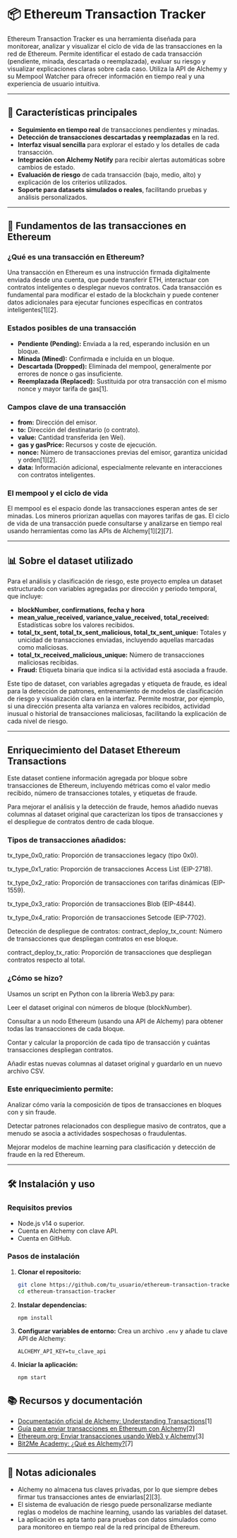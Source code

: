 # 📦 Ethereum Transaction Tracker

Ethereum Transaction Tracker es una herramienta diseñada para monitorear, analizar y visualizar el ciclo de vida de las transacciones en la red de Ethereum. Permite identificar el estado de cada transacción (pendiente, minada, descartada o reemplazada), evaluar su riesgo y visualizar explicaciones claras sobre cada caso. Utiliza la API de Alchemy y su Mempool Watcher para ofrecer información en tiempo real y una experiencia de usuario intuitiva.

---

## 🚀 Características principales

- **Seguimiento en tiempo real** de transacciones pendientes y minadas.
- **Detección de transacciones descartadas y reemplazadas** en la red.
- **Interfaz visual sencilla** para explorar el estado y los detalles de cada transacción.
- **Integración con Alchemy Notify** para recibir alertas automáticas sobre cambios de estado.
- **Evaluación de riesgo** de cada transacción (bajo, medio, alto) y explicación de los criterios utilizados.
- **Soporte para datasets simulados o reales**, facilitando pruebas y análisis personalizados.

---

## 🧠 Fundamentos de las transacciones en Ethereum

### ¿Qué es una transacción en Ethereum?

Una transacción en Ethereum es una instrucción firmada digitalmente enviada desde una cuenta, que puede transferir ETH, interactuar con contratos inteligentes o desplegar nuevos contratos. Cada transacción es fundamental para modificar el estado de la blockchain y puede contener datos adicionales para ejecutar funciones específicas en contratos inteligentes[1][2].

### Estados posibles de una transacción

- **Pendiente (Pending):** Enviada a la red, esperando inclusión en un bloque.
- **Minada (Mined):** Confirmada e incluida en un bloque.
- **Descartada (Dropped):** Eliminada del mempool, generalmente por errores de nonce o gas insuficiente.
- **Reemplazada (Replaced):** Sustituida por otra transacción con el mismo nonce y mayor tarifa de gas[1].

### Campos clave de una transacción

- **from:** Dirección del emisor.
- **to:** Dirección del destinatario (o contrato).
- **value:** Cantidad transferida (en Wei).
- **gas y gasPrice:** Recursos y coste de ejecución.
- **nonce:** Número de transacciones previas del emisor, garantiza unicidad y orden[1][2].
- **data:** Información adicional, especialmente relevante en interacciones con contratos inteligentes.

### El mempool y el ciclo de vida

El mempool es el espacio donde las transacciones esperan antes de ser minadas. Los mineros priorizan aquellas con mayores tarifas de gas. El ciclo de vida de una transacción puede consultarse y analizarse en tiempo real usando herramientas como las APIs de Alchemy[1][2][7].

---

## 📊 Sobre el dataset utilizado

Para el análisis y clasificación de riesgo, este proyecto emplea un dataset estructurado con variables agregadas por dirección y periodo temporal, que incluye:

- **blockNumber, confirmations, fecha y hora**
- **mean_value_received, variance_value_received, total_received:** Estadísticas sobre los valores recibidos.
- **total_tx_sent, total_tx_sent_malicious, total_tx_sent_unique:** Totales y unicidad de transacciones enviadas, incluyendo aquellas marcadas como maliciosas.
- **total_tx_received_malicious_unique:** Número de transacciones maliciosas recibidas.
- **Fraud:** Etiqueta binaria que indica si la actividad está asociada a fraude.

Este tipo de dataset, con variables agregadas y etiqueta de fraude, es ideal para la detección de patrones, entrenamiento de modelos de clasificación de riesgo y visualización clara en la interfaz. Permite mostrar, por ejemplo, si una dirección presenta alta varianza en valores recibidos, actividad inusual o historial de transacciones maliciosas, facilitando la explicación de cada nivel de riesgo.

---

## Enriquecimiento del Dataset Ethereum Transactions
Este dataset contiene información agregada por bloque sobre transacciones de Ethereum, incluyendo métricas como el valor medio recibido, número de transacciones totales, y etiquetas de fraude.

Para mejorar el análisis y la detección de fraude, hemos añadido nuevas columnas al dataset original que caracterizan los tipos de transacciones y el despliegue de contratos dentro de cada bloque.

### Tipos de transacciones añadidos:

tx_type_0x0_ratio: Proporción de transacciones legacy (tipo 0x0).

tx_type_0x1_ratio: Proporción de transacciones Access List (EIP-2718).

tx_type_0x2_ratio: Proporción de transacciones con tarifas dinámicas (EIP-1559).

tx_type_0x3_ratio: Proporción de transacciones Blob (EIP-4844).

tx_type_0x4_ratio: Proporción de transacciones Setcode (EIP-7702).

Detección de despliegue de contratos:
contract_deploy_tx_count: Número de transacciones que despliegan contratos en ese bloque.

contract_deploy_tx_ratio: Proporción de transacciones que despliegan contratos respecto al total.

### ¿Cómo se hizo?
Usamos un script en Python con la librería Web3.py para:

Leer el dataset original con números de bloque (blockNumber).

Consultar a un nodo Ethereum (usando una API de Alchemy) para obtener todas las transacciones de cada bloque.

Contar y calcular la proporción de cada tipo de transacción y cuántas transacciones despliegan contratos.

Añadir estas nuevas columnas al dataset original y guardarlo en un nuevo archivo CSV.

### Este enriquecimiento permite:

Analizar cómo varía la composición de tipos de transacciones en bloques con y sin fraude.

Detectar patrones relacionados con despliegue masivo de contratos, que a menudo se asocia a actividades sospechosas o fraudulentas.

Mejorar modelos de machine learning para clasificación y detección de fraude en la red Ethereum.

---

## 🛠️ Instalación y uso

### Requisitos previos

- Node.js v14 o superior.
- Cuenta en Alchemy con clave API.
- Cuenta en GitHub.

### Pasos de instalación

1. **Clonar el repositorio:**
   ```bash
   git clone https://github.com/tu_usuario/ethereum-transaction-tracker.git
   cd ethereum-transaction-tracker
   ```

2. **Instalar dependencias:**
   ```bash
   npm install
   ```

3. **Configurar variables de entorno:**
   Crea un archivo `.env` y añade tu clave API de Alchemy:
   ```env
   ALCHEMY_API_KEY=tu_clave_api
   ```

4. **Iniciar la aplicación:**
   ```bash
   npm start
   ```

## 📚 Recursos y documentación

- [Documentación oficial de Alchemy: Understanding Transactions](https://www.alchemy.com/docs/understanding-transactions)[1]
- [Guía para enviar transacciones en Ethereum con Alchemy](https://docs.alchemy.com/docs/how-to-send-transactions-on-ethereum)[2]
- [Ethereum.org: Enviar transacciones usando Web3 y Alchemy](https://ethereum.org/es/developers/tutorials/sending-transactions-using-web3-and-alchemy/)[3]
- [Bit2Me Academy: ¿Qué es Alchemy?](https://academy.bit2me.com/que-es-alchemy/)[7]

---

## 📝 Notas adicionales

- Alchemy no almacena tus claves privadas, por lo que siempre debes firmar tus transacciones antes de enviarlas[2][3].
- El sistema de evaluación de riesgo puede personalizarse mediante reglas o modelos de machine learning, usando las variables del dataset.
- La aplicación es apta tanto para pruebas con datos simulados como para monitoreo en tiempo real de la red principal de Ethereum.

